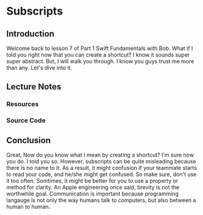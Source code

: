 # Subscripts

## Introduction
Welcome back to lesson 7 of Part 1 Swift Fundamentals with Bob. What if I told you right now that you can create a shortcut? I know it sounds super super abstract. But, I will walk you through. I know you guys trust me more than any. Let's dive into it.


## Lecture Notes

### Resources
### Source Code

## Conclusion
Great, Now do you know what I mean by creating a shortcut? I'm sure now you do. I told you so. However, subscripts can be quite misleading because there is no name to it. As a result, it might confusion if your teammate starts to read your code, and he/she might get confused. So make sure, don't use it too often. Somtimes, it might be better for you to use a property or method for clarity. An Apple engineering once said, brevity is not the worthwhile goal. Communication is important because programming langauge is not only the way humans talk to computers, but also between a human to human.
